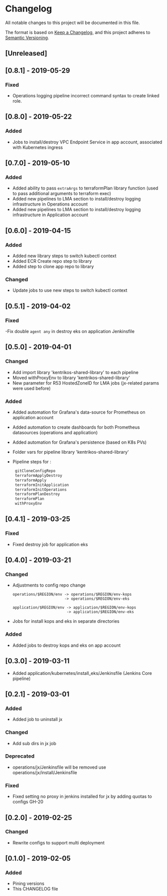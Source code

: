 # Changelog
All notable changes to this project will be documented in this file.

The format is based on [Keep a Changelog](https://keepachangelog.com/en/1.0.0/),
and this project adheres to [Semantic Versioning](https://semver.org/spec/v2.0.0.html).

## [Unreleased]
## [0.8.1] - 2019-05-29
### Fixed
- Operations logging pipeline incorrect command syntax to create linked role.

## [0.8.0] - 2019-05-22
### Added
- Jobs to install/destroy VPC Endpoint Service in app account, associated with Kubernetes ingress

## [0.7.0] - 2019-05-10
### Added
- Added ability to pass `extraArgs` to terraformPlan library function (used to pass additional arguments to terraform exec)
- Added new pipelines to LMA section to install/destroy logging infrastructure in Operations account
- Added new pipelines to LMA section to install/destroy logging infrastructure in Application account

## [0.6.0] - 2019-04-15
### Added 
- Added new library steps to switch kubectl context
- Added ECR Create repo step to library
- Added step to clone app repo to library

### Changed 
- Update jobs to use new steps to switch kubectl context

## [0.5.1] - 2019-04-02
### Fixed
-Fix double `agent any` in destroy eks on application Jenkinsfile

## [0.5.0] - 2019-04-01
### Changed 
- Add import library 'kentrikos-shared-library' to each pipeline
- Moved withProxyEnv to library 'kentrikos-shared-library'
- New parameter for R53 HostedZoneID for LMA jobs (jx-related params were used before)

### Added 
- Added automation for Grafana's data-source for Prometheus on application account
- Added automation to create dashboards for both Prometheus datasources (operations and application)
- Added automation for Grafana's persistence (based on K8s PVs)
- Folder vars for pipeline library 'kentrikos-shared-library' 
- Pipeline steps for :

   ```groovy
    gitCloneConfigRepo
    terraformApplyDestroy
    terraformApply
    terraformInitApplication
    terraformInitOperations
    terraformPlanDestroy
    terraformPlan
    withProxyEnv
    ```

## [0.4.1] - 2019-03-25
### Fixed
- Fixed destroy job for application eks

## [0.4.0] - 2019-03-21
### Changed
- Adjustments to config repo change
   ```
   operations/$REGION/env -> operations/$REGION/env-kops
                          -> operations/$REGION/env-eks
   
   application/$REGION/env -> application/$REGION/env-kops
                           -> application/$REGION/env-eks
   ```
- Jobs for install kops and eks in separate directories

### Added
- Added jobs to destroy kops and eks on app account

## [0.3.0] - 2019-03-11
- Added application/kubernetes/install_eks/Jenkinsfile (Jenkins Core pipeline)

## [0.2.1] - 2019-03-01
### Added
- Added job to uninstall jx

### Changed
- Add sub dirs in jx job 

### Deprecated 
- operations/jx/Jenkinsfile will be removed use operations/jx/install/Jenkinsfile

### Fixed
- Fixed setting no proxy in jenkins installed for jx by adding quotas to configs GH-20

## [0.2.0] - 2019-02-25
### Changed
- Rewrite configs to support multi deployment

## [0.1.0] - 2019-02-05
### Added
- Pining versions
- This CHANGELOG file


